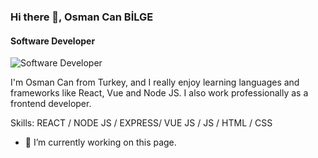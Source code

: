 ### Hi there 👋, Osman Can BİLGE
#### Software Developer
![Software Developer](https://www.linkedin.com/in/osmncnbilge/)

I'm Osman Can from Turkey, and I really enjoy learning languages and frameworks like React, Vue and Node JS. I also work professionally as a frontend developer.

Skills: REACT / NODE JS / EXPRESS/  VUE JS / JS / HTML / CSS

- 🔭 I’m currently working on this page. 





